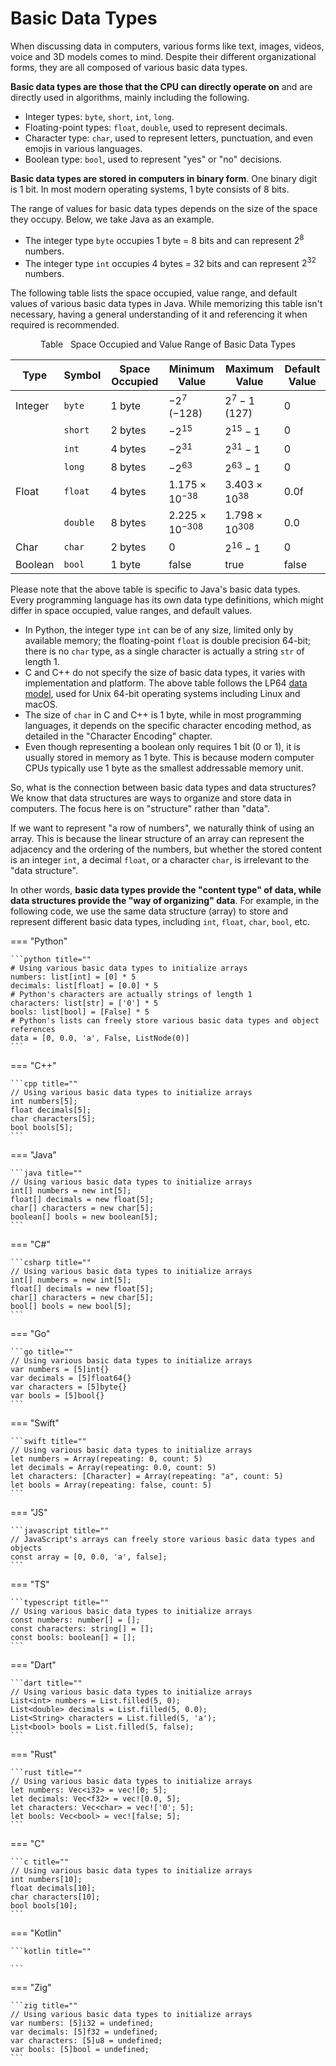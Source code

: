 # Basic Data Types

When discussing data in computers, various forms like text, images, videos, voice and 3D models comes to mind. Despite their different organizational forms, they are all composed of various basic data types.

**Basic data types are those that the CPU can directly operate on** and are directly used in algorithms, mainly including the following.

- Integer types: `byte`, `short`, `int`, `long`.
- Floating-point types: `float`, `double`, used to represent decimals.
- Character type: `char`, used to represent letters, punctuation, and even emojis in various languages.
- Boolean type: `bool`, used to represent "yes" or "no" decisions.

**Basic data types are stored in computers in binary form**. One binary digit is 1 bit. In most modern operating systems, 1 byte consists of 8 bits.

The range of values for basic data types depends on the size of the space they occupy. Below, we take Java as an example.

- The integer type `byte` occupies 1 byte = 8 bits and can represent $2^8$ numbers.
- The integer type `int` occupies 4 bytes = 32 bits and can represent $2^{32}$ numbers.

The following table lists the space occupied, value range, and default values of various basic data types in Java. While memorizing this table isn't necessary, having a general understanding of it and referencing it when required is recommended.

<p align="center"> Table <id> &nbsp; Space Occupied and Value Range of Basic Data Types </p>

| Type    | Symbol   | Space Occupied | Minimum Value            | Maximum Value           | Default Value  |
| ------- | -------- | -------------- | ------------------------ | ----------------------- | -------------- |
| Integer | `byte`   | 1 byte         | $-2^7$ ($-128$)          | $2^7 - 1$ ($127$)       | 0              |
|         | `short`  | 2 bytes        | $-2^{15}$                | $2^{15} - 1$            | 0              |
|         | `int`    | 4 bytes        | $-2^{31}$                | $2^{31} - 1$            | 0              |
|         | `long`   | 8 bytes        | $-2^{63}$                | $2^{63} - 1$            | 0              |
| Float   | `float`  | 4 bytes        | $1.175 \times 10^{-38}$  | $3.403 \times 10^{38}$  | $0.0\text{f}$  |
|         | `double` | 8 bytes        | $2.225 \times 10^{-308}$ | $1.798 \times 10^{308}$ | 0.0            |
| Char    | `char`   | 2 bytes        | 0                        | $2^{16} - 1$            | 0              |
| Boolean | `bool`   | 1 byte         | $\text{false}$           | $\text{true}$           | $\text{false}$ |

Please note that the above table is specific to Java's basic data types. Every programming language has its own data type definitions, which might differ in space occupied, value ranges, and default values.

- In Python, the integer type `int` can be of any size, limited only by available memory; the floating-point `float` is double precision 64-bit; there is no `char` type, as a single character is actually a string `str` of length 1.
- C and C++ do not specify the size of basic data types, it varies with implementation and platform. The above table follows the LP64 [data model](https://en.cppreference.com/w/cpp/language/types#Properties), used for Unix 64-bit operating systems including Linux and macOS.
- The size of `char` in C and C++ is 1 byte, while in most programming languages, it depends on the specific character encoding method, as detailed in the "Character Encoding" chapter.
- Even though representing a boolean only requires 1 bit (0 or 1), it is usually stored in memory as 1 byte. This is because modern computer CPUs typically use 1 byte as the smallest addressable memory unit.

So, what is the connection between basic data types and data structures? We know that data structures are ways to organize and store data in computers. The focus here is on "structure" rather than "data".

If we want to represent "a row of numbers", we naturally think of using an array. This is because the linear structure of an array can represent the adjacency and the ordering of the numbers, but whether the stored content is an integer `int`, a decimal `float`, or a character `char`, is irrelevant to the "data structure".

In other words, **basic data types provide the "content type" of data, while data structures provide the "way of organizing" data**. For example, in the following code, we use the same data structure (array) to store and represent different basic data types, including `int`, `float`, `char`, `bool`, etc.

=== "Python"

    ```python title=""
    # Using various basic data types to initialize arrays
    numbers: list[int] = [0] * 5
    decimals: list[float] = [0.0] * 5
    # Python's characters are actually strings of length 1
    characters: list[str] = ['0'] * 5
    bools: list[bool] = [False] * 5
    # Python's lists can freely store various basic data types and object references
    data = [0, 0.0, 'a', False, ListNode(0)]
    ```

=== "C++"

    ```cpp title=""
    // Using various basic data types to initialize arrays
    int numbers[5];
    float decimals[5];
    char characters[5];
    bool bools[5];
    ```

=== "Java"

    ```java title=""
    // Using various basic data types to initialize arrays
    int[] numbers = new int[5];
    float[] decimals = new float[5];
    char[] characters = new char[5];
    boolean[] bools = new boolean[5];
    ```

=== "C#"

    ```csharp title=""
    // Using various basic data types to initialize arrays
    int[] numbers = new int[5];
    float[] decimals = new float[5];
    char[] characters = new char[5];
    bool[] bools = new bool[5];
    ```

=== "Go"

    ```go title=""
    // Using various basic data types to initialize arrays
    var numbers = [5]int{}
    var decimals = [5]float64{}
    var characters = [5]byte{}
    var bools = [5]bool{}
    ```

=== "Swift"

    ```swift title=""
    // Using various basic data types to initialize arrays
    let numbers = Array(repeating: 0, count: 5)
    let decimals = Array(repeating: 0.0, count: 5)
    let characters: [Character] = Array(repeating: "a", count: 5)
    let bools = Array(repeating: false, count: 5)
    ```

=== "JS"

    ```javascript title=""
    // JavaScript's arrays can freely store various basic data types and objects
    const array = [0, 0.0, 'a', false];
    ```

=== "TS"

    ```typescript title=""
    // Using various basic data types to initialize arrays
    const numbers: number[] = [];
    const characters: string[] = [];
    const bools: boolean[] = [];
    ```

=== "Dart"

    ```dart title=""
    // Using various basic data types to initialize arrays
    List<int> numbers = List.filled(5, 0);
    List<double> decimals = List.filled(5, 0.0);
    List<String> characters = List.filled(5, 'a');
    List<bool> bools = List.filled(5, false);
    ```

=== "Rust"

    ```rust title=""
    // Using various basic data types to initialize arrays
    let numbers: Vec<i32> = vec![0; 5];
    let decimals: Vec<f32> = vec![0.0, 5];
    let characters: Vec<char> = vec!['0'; 5];
    let bools: Vec<bool> = vec![false; 5];
    ```

=== "C"

    ```c title=""
    // Using various basic data types to initialize arrays
    int numbers[10];
    float decimals[10];
    char characters[10];
    bool bools[10];
    ```

=== "Kotlin"

    ```kotlin title=""

    ```

=== "Zig"

    ```zig title=""
    // Using various basic data types to initialize arrays
    var numbers: [5]i32 = undefined;
    var decimals: [5]f32 = undefined;
    var characters: [5]u8 = undefined;
    var bools: [5]bool = undefined;
    ```
